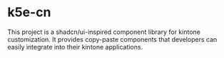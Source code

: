 # k5e-cn
This project is a shadcn/ui-inspired component library for kintone customization. It provides copy-paste components that developers can easily integrate into their kintone applications.
